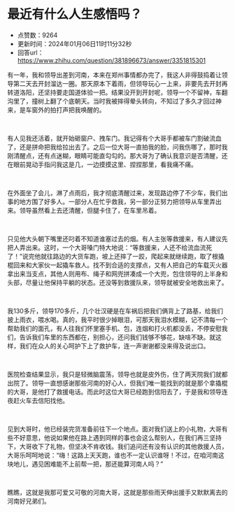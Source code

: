 # 最近有什么人生感悟吗？
- 点赞数：9264
- 更新时间：2024年01月06日11时11分32秒
- 回答url：https://www.zhihu.com/question/381896673/answer/3351815301
<body>
 <p data-pid="J4e5WN2o">有一年，我和领导出差到河南，本来在郑州事情都办完了，我这人非得鼓捣着让领导第二天去开封溜达一圈。那天原本下着雨，但领导玩心一上来，非要先去开封再转道洛阳，还坚持要走国道体验一把。结果没开到开封呢，领导一个不留神，车翻沟里了，撞树上翻了个底朝天。当时我被摔得晕头转向，不知过了多久才回过神来，是车窗外的拍打声把我唤醒的。</p>
 <p class="ztext-empty-paragraph"><br></p>
 <p data-pid="X11nw5_i">有人见我还活着，就开始砸窗户、拽车门。我记得有个大哥手都被车门割破流血了，还是拼命把我给拉出去了。之后一位大哥一直拍我的脸，问我伤哪了，那时我刚清醒点，还有点迷糊，眼睛可能直勾勾的。那大哥为了确认我意识是否清醒，还在眼前晃动手指问我这是几，一边摸摸这里、捏捏那里，看我痛不痛。</p>
 <p class="ztext-empty-paragraph"><br></p>
 <p data-pid="FpLJZtxf">在外面坐了会儿，淋了点雨后，我才彻底清醒过来，发现路边停了不少车，我们出事的地方围了好多人。一部分人在忙乎救我，另一部分正努力把领导从车里弄出来。领导虽然看上去还清醒，但腿卡住了，在车里吊着。</p>
 <p class="ztext-empty-paragraph"><br></p>
 <p data-pid="fSRLlnQU">只见他大头朝下嘴里还叼着不知道谁塞过去的烟。有人主张等救援来，有人建议先把人弄出来。这时，一个大哥嗓门特大地说：“等救援来，人还不给流血流死了！”说完他就往路边的大货车跑，坡上还摔了一跤，爬起来就继续跑，取了根撬棍回来和大家伙一起撬车救人。找不到合适的支撑点，又有人把自己的车载灭火器拿出来当支点，其他人则用布、绳子和网兜拼凑成一个大兜，包住领导的上半身和头部，尽量让他保持平躺的状态。还没等到救援队来，领导就被安全地救出来了。</p>
 <p class="ztext-empty-paragraph"><br></p>
 <p data-pid="INlCPhaJ">我130多斤，领导170多斤，几个壮汉硬是在车祸后把我们俩背上了路基，给我们披上雨衣，喂水喝。真的，我平时很少掉眼泪，可那天我泪水模糊，记不清每一个帮助我们的面孔，有人往我们怀里塞手机、包，连烟和打火机都没丢，不停安慰我们，告诉我们车里的东西都在，别担心，还问我们钱够不够花，缺啥不缺。就这样，我们在众人的关心呵护下上了救护车，连一声谢谢都没来得及说出口。</p>
 <p class="ztext-empty-paragraph"><br></p>
 <p data-pid="j70R_UjW">医院检查结果显示，我只是轻微脑震荡，领导也就是皮外伤，住了两天院我们就都出院了。领导一直想感谢那些河南的好心人，但我们唯一能找到的就是那个拿撬棍的大哥，是他打了救援电话。而此时这位大哥已经跑到信阳去了，于是我和领导连夜赶火车去信阳找他。</p>
 <p class="ztext-empty-paragraph"><br></p>
 <p data-pid="qCJkkdGW">见到大哥时，他已经装完货准备前往下一个地点。面对我们送上的小礼物，大哥有些不好意思，他说如果他在路上遇到同样的事也会这么帮别人，在我们再三坚持下，大哥收下了礼物，但坚决不肯收钱。我们追问还有没有认识的其他救援人员，大哥乐呵呵地说：“嗨！这路上天天跑，谁也不一定认识谁呀！不过，在咱河南这块地儿，遇见困难能不上前帮一把，那还能算河南人吗？”</p>
 <p class="ztext-empty-paragraph"><br></p>
 <p data-pid="vi1eNSAa">瞧瞧，这就是我那可爱又可敬的河南大哥，这就是那些雨天伸出援手又默默离去的河南好兄弟们。</p>
</body>